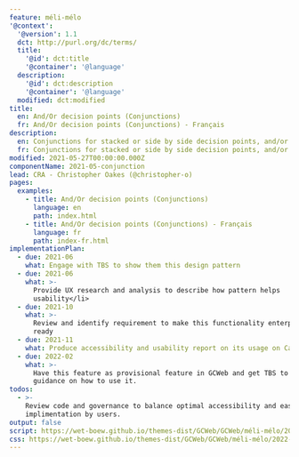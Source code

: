 ```yaml
---
feature: méli-mélo
'@context':
  '@version': 1.1
  dct: http://purl.org/dc/terms/
  title:
    '@id': dct:title
    '@container': '@language'
  description:
    '@id': dct:description
    '@container': '@language'
  modified: dct:modified
title:
  en: And/Or decision points (Conjunctions)
  fr: And/Or decision points (Conjunctions) - Français
description:
  en: Conjunctions for stacked or side by side decision points, and/or
  fr: Conjunctions for stacked or side by side decision points, and/or (Français)
modified: 2021-05-27T00:00:00.000Z
componentName: 2021-05-conjunction
lead: CRA - Christopher Oakes (@christopher-o)
pages:
  examples:
    - title: And/Or decision points (Conjunctions)
      language: en
      path: index.html
    - title: And/Or decision points (Conjunctions) - Français
      language: fr
      path: index-fr.html
implementationPlan:
  - due: 2021-06
    what: Engage with TBS to show them this design pattern
  - due: 2021-06
    what: >-
      Provide UX research and analysis to describe how pattern helps
      usability</li>
  - due: 2021-10
    what: >-
      Review and identify requirement to make this functionality enterprise
      ready
  - due: 2021-11
    what: Produce accessibility and usability report on its usage on Canada.ca
  - due: 2022-02
    what: >-
      Have this feature as provisional feature in GCWeb and get TBS to publish
      guidance on how to use it.
todos:
  - >-
    Review code and governance to balance optimal accessibility and ease of
    implimentation by users.
output: false
script: https://wet-boew.github.io/themes-dist/GCWeb/GCWeb/méli-mélo/2022-06-banff.js
css: https://wet-boew.github.io/themes-dist/GCWeb/GCWeb/méli-mélo/2022-06-banff.css
---
```

